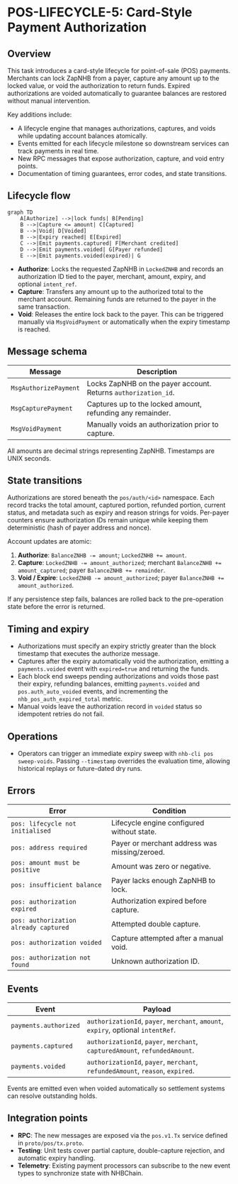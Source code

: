 # POS-LIFECYCLE-5: Card-Style Payment Authorization

## Overview

This task introduces a card-style lifecycle for point-of-sale (POS) payments.
Merchants can lock ZapNHB from a payer, capture any amount up to the locked
value, or void the authorization to return funds. Expired authorizations are
voided automatically to guarantee balances are restored without manual
intervention.

Key additions include:

* A lifecycle engine that manages authorizations, captures, and voids while
  updating account balances atomically.
* Events emitted for each lifecycle milestone so downstream services can track
  payments in real time.
* New RPC messages that expose authorization, capture, and void entry points.
* Documentation of timing guarantees, error codes, and state transitions.

## Lifecycle flow

```mermaid
graph TD
    A[Authorize] -->|lock funds| B[Pending]
    B -->|Capture <= amount| C[Captured]
    B -->|Void| D[Voided]
    B -->|Expiry reached| E[Expired]
    C -->|Emit payments.captured| F[Merchant credited]
    D -->|Emit payments.voided| G[Payer refunded]
    E -->|Emit payments.voided(expired)| G
```

* **Authorize**: Locks the requested ZapNHB in `LockedZNHB` and records an
  authorization ID tied to the payer, merchant, amount, expiry, and optional
  `intent_ref`.
* **Capture**: Transfers any amount up to the authorized total to the merchant
  account. Remaining funds are returned to the payer in the same transaction.
* **Void**: Releases the entire lock back to the payer. This can be triggered
  manually via `MsgVoidPayment` or automatically when the expiry timestamp is
  reached.

## Message schema

| Message | Description |
| --- | --- |
| `MsgAuthorizePayment` | Locks ZapNHB on the payer account. Returns `authorization_id`. |
| `MsgCapturePayment` | Captures up to the locked amount, refunding any remainder. |
| `MsgVoidPayment` | Manually voids an authorization prior to capture. |

All amounts are decimal strings representing ZapNHB. Timestamps are UNIX seconds.

## State transitions

Authorizations are stored beneath the `pos/auth/<id>` namespace. Each record
tracks the total amount, captured portion, refunded portion, current status, and
metadata such as expiry and reason strings for voids. Per-payer counters ensure
authorization IDs remain unique while keeping them deterministic (hash of payer
address and nonce).

Account updates are atomic:

1. **Authorize**: `BalanceZNHB -= amount`; `LockedZNHB += amount`.
2. **Capture**: `LockedZNHB -= amount_authorized`; merchant `BalanceZNHB +=
   amount_captured`; payer `BalanceZNHB += remainder`.
3. **Void / Expire**: `LockedZNHB -= amount_authorized`; payer `BalanceZNHB +=
   amount_authorized`.

If any persistence step fails, balances are rolled back to the pre-operation
state before the error is returned.

## Timing and expiry

* Authorizations must specify an expiry strictly greater than the block
  timestamp that executes the authorize message.
* Captures after the expiry automatically void the authorization, emitting a
  `payments.voided` event with `expired=true` and returning the funds.
* Each block end sweeps pending authorizations and voids those past their
  expiry, refunding balances, emitting `payments.voided` and
  `pos.auth_auto_voided` events, and incrementing the
  `nhb_pos_auth_expired_total` metric.
* Manual voids leave the authorization record in `voided` status so idempotent
  retries do not fail.

## Operations

* Operators can trigger an immediate expiry sweep with
  `nhb-cli pos sweep-voids`. Passing `--timestamp` overrides the evaluation
  time, allowing historical replays or future-dated dry runs.

## Errors

| Error | Condition |
| --- | --- |
| `pos: lifecycle not initialised` | Lifecycle engine configured without state. |
| `pos: address required` | Payer or merchant address was missing/zeroed. |
| `pos: amount must be positive` | Amount was zero or negative. |
| `pos: insufficient balance` | Payer lacks enough ZapNHB to lock. |
| `pos: authorization expired` | Authorization expired before capture. |
| `pos: authorization already captured` | Attempted double capture. |
| `pos: authorization voided` | Capture attempted after a manual void. |
| `pos: authorization not found` | Unknown authorization ID. |

## Events

| Event | Payload |
| --- | --- |
| `payments.authorized` | `authorizationId`, `payer`, `merchant`, `amount`, `expiry`, optional `intentRef`. |
| `payments.captured` | `authorizationId`, `payer`, `merchant`, `capturedAmount`, `refundedAmount`. |
| `payments.voided` | `authorizationId`, `payer`, `merchant`, `refundedAmount`, `reason`, `expired`. |

Events are emitted even when voided automatically so settlement systems can
resolve outstanding holds.

## Integration points

* **RPC**: The new messages are exposed via the `pos.v1.Tx` service defined in
  `proto/pos/tx.proto`.
* **Testing**: Unit tests cover partial capture, double-capture rejection, and
  automatic expiry handling.
* **Telemetry**: Existing payment processors can subscribe to the new event
  types to synchronize state with NHBChain.
